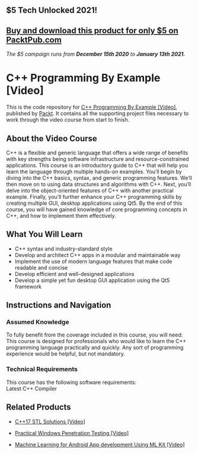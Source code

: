 ## $5 Tech Unlocked 2021!
[Buy and download this product for only $5 on PacktPub.com](https://www.packtpub.com/)
-----
*The $5 campaign         runs from __December 15th 2020__ to __January 13th 2021.__*

# C++ Programming By Example [Video]
This is the code repository for [C++ Programming By Example [Video]](https://www.packtpub.com/application-development/c-programming-example-video?utm_source=github&utm_medium=repository&utm_campaign=9781788395595), published by [Packt](https://www.packtpub.com/?utm_source=github). It contains all the supporting project files necessary to work through the video course from start to finish.
## About the Video Course
C++ is a flexible and generic language that offers a wide range of benefits with key strengths being software infrastructure and resource-constrained applications. This course is an introductory guide to C++ that will help you learn the language through multiple hands-on examples.
You’ll begin by diving into the C++ basics, syntax, and generic programming features. We’ll then move on to using data structures and algorithms with C++. Next, you’ll delve into the object-oriented features of C++ with another practical example. 
Finally, you’ll further enhance your C++ programming skills by creating multiple GUI, desktop applications using Qt5. By the end of this course, you will have gained knowledge of core programming concepts in C++, and how to implement them effectively.

<H2>What You Will Learn</H2>
<DIV class=book-info-will-learn-text>
<UL>
<LI>C++ syntax and industry-standard style 
<LI>Develop and architect C++ apps in a modular and maintainable way 
<LI>Implement the use of modern language features that make code readable and concise 
<LI>Develop efficient and well-designed applications 
<LI>Develop a simple yet fun desktop GUI application using the Qt5 framework </LI></UL></DIV>

## Instructions and Navigation
### Assumed Knowledge
To fully benefit from the coverage included in this course, you will need:<br/>
This course is designed for professionals who would like to learn the C++ programming language practically and quickly. Any sort of programming experience would be helpful, but not mandatory.
### Technical Requirements
This course has the following software requirements:<br/>
Latest C++ Compiler

## Related Products
* [C++17 STL Solutions [Video]](https://www.packtpub.com/application-development/c17-stl-solutions-video?utm_source=github&utm_medium=repository&utm_campaign=9781789535273)

* [Practical Windows Penetration Testing [Video]](https://www.packtpub.com/networking-and-servers/practical-windows-penetration-testing-video?utm_source=github&utm_medium=repository&utm_campaign=9781788396653)

* [Machine Learning for Android App development Using ML Kit [Video]](https://www.packtpub.com/application-development/machine-learning-android-app-development-using-ml-kit-video?utm_source=github&utm_medium=repository&utm_campaign=9781789539875)

